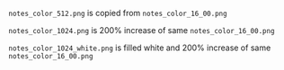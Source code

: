 `notes_color_512.png` is copied from `notes_color_16_00.png`

`notes_color_1024.png` is 200% increase of same  `notes_color_16_00.png`

`notes_color_1024_white.png` is filled white and 200% increase of same  `notes_color_16_00.png`
